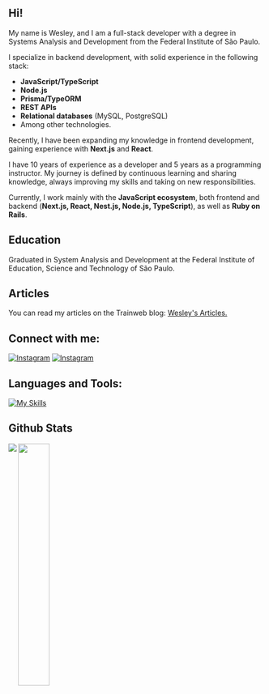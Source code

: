 ## Hi!

My name is Wesley, and I am a full-stack developer with a degree in Systems Analysis and Development from the Federal Institute of São Paulo.  

I specialize in backend development, with solid experience in the following stack:  
- **JavaScript/TypeScript**  
- **Node.js**  
- **Prisma/TypeORM**  
- **REST APIs**  
- **Relational databases** (MySQL, PostgreSQL)  
- Among other technologies.  

Recently, I have been expanding my knowledge in frontend development, gaining experience with **Next.js** and **React**.  

I have 10 years of experience as a developer and 5 years as a programming instructor. My journey is defined by continuous learning and sharing knowledge, always improving my skills and taking on new responsibilities.  

Currently, I work mainly with the **JavaScript ecosystem**, both frontend and backend (**Next.js, React, Nest.js, Node.js, TypeScript**), as well as **Ruby on Rails**.  

## Education
Graduated in System Analysis and Development at the Federal Institute of Education, Science and Technology of São Paulo.

## Articles
You can read my articles on the Trainweb blog: <a href="https://www.treinaweb.com.br/blog/autor/wesley-gado">Wesley's Articles.</a>

## Connect with me:

[![Instagram](https://skillicons.dev/icons?i=instagram)](https://instagram.com/wesleygado)
[![Instagram](https://skillicons.dev/icons?i=linkedin)](https://br.linkedin.com/in/wesleygado)


## Languages and Tools:
[![My Skills](https://skillicons.dev/icons?i=javascript,html,css,typescript,nestjs,nodejs,nextjs,react,prisma,express,jest,mysql,postgres,npm,ruby,rails,wordpress&perline=10)](https://skillicons.dev)
  

## Github Stats  
<a href="https://github.com/wesleygado/github-readme-stats">
  <img align="left" src="https://github-readme-stats.vercel.app/api?username=wesleygado&theme=dark&show_icons=true&hide_border=true&count_private=true" />
  <img align="left" src="https://github-readme-stats.vercel.app/api/top-langs/?username=wesleygado&theme=dark&show_icons=true&hide_border=true&layout=compact&hide=css,dart" width="35%"/>
</a>
